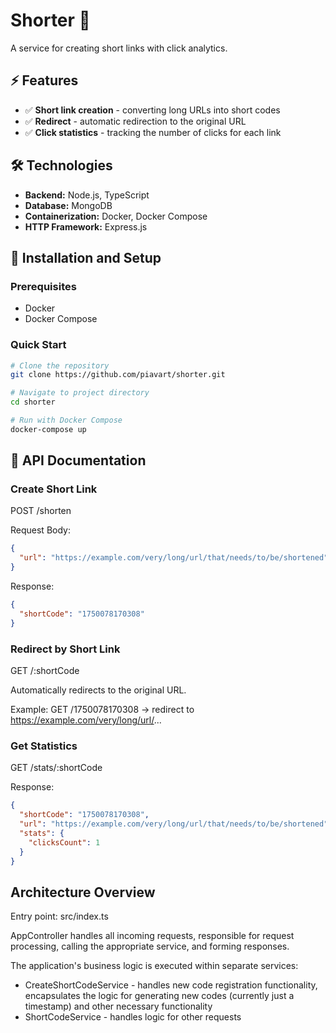 # Shorter 🔗

A service for creating short links with click analytics.

## ⚡ Features

- ✅ **Short link creation** - converting long URLs into short codes
- ✅ **Redirect** - automatic redirection to the original URL
- ✅ **Click statistics** - tracking the number of clicks for each link

## 🛠 Technologies

- **Backend:** Node.js, TypeScript
- **Database:** MongoDB
- **Containerization:** Docker, Docker Compose
- **HTTP Framework:** Express.js

## 🚀 Installation and Setup

### Prerequisites

- Docker
- Docker Compose

### Quick Start

```bash
# Clone the repository
git clone https://github.com/piavart/shorter.git

# Navigate to project directory
cd shorter

# Run with Docker Compose
docker-compose up
```

## 📖 API Documentation

### Create Short Link
POST /shorten

Request Body:

```json
{
  "url": "https://example.com/very/long/url/that/needs/to/be/shortened"
}
```

Response:

```json
{
  "shortCode": "1750078170308"
}
```

### Redirect by Short Link

GET /:shortCode

Automatically redirects to the original URL.

Example: GET /1750078170308 → redirect to <https://example.com/very/long/url/>...

### Get Statistics

GET /stats/:shortCode

Response:

```json
{
  "shortCode": "1750078170308",
  "url": "https://example.com/very/long/url/that/needs/to/be/shortened",
  "stats": {
    "clicksCount": 1
  }
}
```

## Architecture Overview

Entry point: src/index.ts

AppController handles all incoming requests, responsible for request processing, calling the appropriate service, and forming responses.

The application's business logic is executed within separate services:

- CreateShortCodeService - handles new code registration functionality, encapsulates the logic for generating new codes (currently just a timestamp) and other necessary functionality
- ShortCodeService - handles logic for other requests
